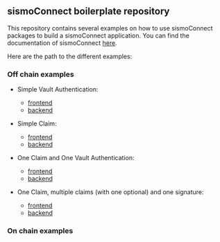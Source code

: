 ## sismoConnect boilerplate repository

This repository contains several examples on how to use sismoConnect packages to build a sismoConnect application.
You can find the documentation of sismoConnect [here](https://docs.sismo.io/technical-documentation/sismo-connect).

Here are the path to the different examples:

### Off chain examples

- Simple Vault Authentication:
  - [frontend](./src/pages/off-chain/simple-auth.tsx)
  - [backend](./src/pages/api/verify-simple-auth.ts)

- Simple Claim: 
  - [frontend](./src/pages/off-chain/simple-claim.tsx)
  - [backend](./src/pages/api/verify-simple-claim.ts)

- One Claim and One Vault Authentication:
  - [frontend](./src/pages/off-chain/auth-and-claim.tsx)
  - [backend](./src/pages/api/verify-auth-and-claim.ts)

- One Claim, multiple claims (with one optional) and one signature:
  - [frontend](./src/pages/off-chain/two-auths-claim-and-signature.tsx)
  - [backend](./src/pages/api/verify-two-auths-claim-and-signature.ts)


### On chain examples
